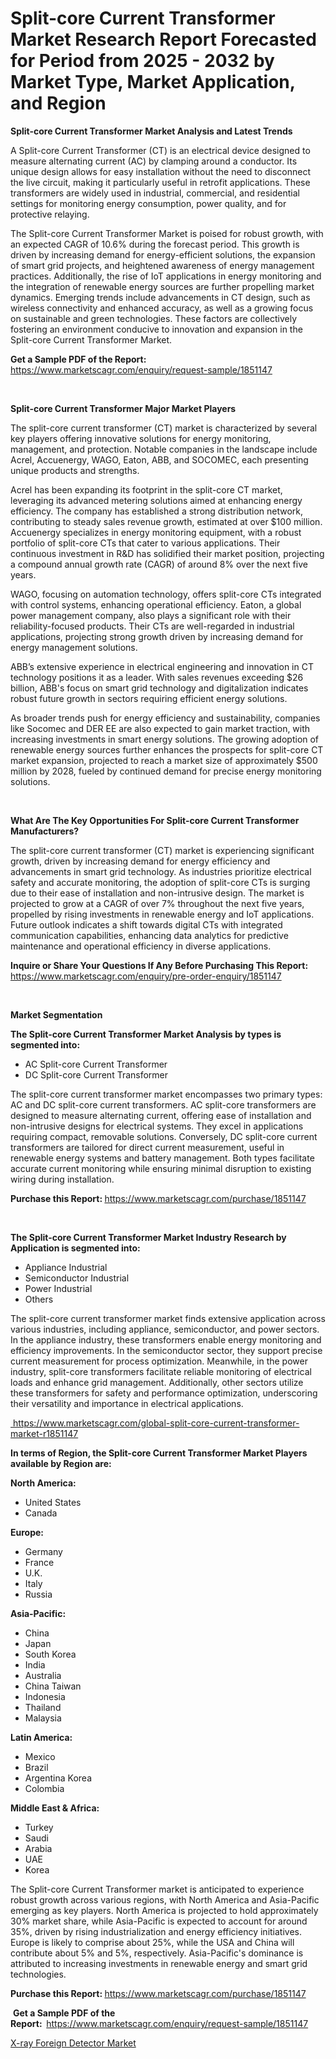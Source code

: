 <p><h1>Split-core Current Transformer Market Research Report Forecasted for Period from 2025 -  2032 by Market Type, Market Application, and Region</h1></p><p><strong>Split-core Current Transformer Market Analysis and Latest Trends</strong></p>
<p><p>A Split-core Current Transformer (CT) is an electrical device designed to measure alternating current (AC) by clamping around a conductor. Its unique design allows for easy installation without the need to disconnect the live circuit, making it particularly useful in retrofit applications. These transformers are widely used in industrial, commercial, and residential settings for monitoring energy consumption, power quality, and for protective relaying.</p><p>The Split-core Current Transformer Market is poised for robust growth, with an expected CAGR of 10.6% during the forecast period. This growth is driven by increasing demand for energy-efficient solutions, the expansion of smart grid projects, and heightened awareness of energy management practices. Additionally, the rise of IoT applications in energy monitoring and the integration of renewable energy sources are further propelling market dynamics. Emerging trends include advancements in CT design, such as wireless connectivity and enhanced accuracy, as well as a growing focus on sustainable and green technologies. These factors are collectively fostering an environment conducive to innovation and expansion in the Split-core Current Transformer Market.</p></p>
<p><strong>Get a Sample PDF of the Report:&nbsp;</strong> <a href="https://www.marketscagr.com/enquiry/request-sample/1851147?utm_campaign=3127&utm_medium=2&utm_source=Github&utm_content=ia&utm_term=26032025&utm_id=split-core-current-transformer">https://www.marketscagr.com/enquiry/request-sample/1851147</a></p>
<p>&nbsp;</p>
<p><strong>Split-core Current Transformer Major Market Players</strong></p>
<p><p>The split-core current transformer (CT) market is characterized by several key players offering innovative solutions for energy monitoring, management, and protection. Notable companies in the landscape include Acrel, Accuenergy, WAGO, Eaton, ABB, and SOCOMEC, each presenting unique products and strengths.</p><p>Acrel has been expanding its footprint in the split-core CT market, leveraging its advanced metering solutions aimed at enhancing energy efficiency. The company has established a strong distribution network, contributing to steady sales revenue growth, estimated at over $100 million. Accuenergy specializes in energy monitoring equipment, with a robust portfolio of split-core CTs that cater to various applications. Their continuous investment in R&D has solidified their market position, projecting a compound annual growth rate (CAGR) of around 8% over the next five years.</p><p>WAGO, focusing on automation technology, offers split-core CTs integrated with control systems, enhancing operational efficiency. Eaton, a global power management company, also plays a significant role with their reliability-focused products. Their CTs are well-regarded in industrial applications, projecting strong growth driven by increasing demand for energy management solutions.</p><p>ABB’s extensive experience in electrical engineering and innovation in CT technology positions it as a leader. With sales revenues exceeding $26 billion, ABB's focus on smart grid technology and digitalization indicates robust future growth in sectors requiring efficient energy solutions.</p><p>As broader trends push for energy efficiency and sustainability, companies like Socomec and DER EE are also expected to gain market traction, with increasing investments in smart energy solutions. The growing adoption of renewable energy sources further enhances the prospects for split-core CT market expansion, projected to reach a market size of approximately $500 million by 2028, fueled by continued demand for precise energy monitoring solutions.</p></p>
<p>&nbsp;</p>
<p><strong>What Are The Key Opportunities For Split-core Current Transformer Manufacturers?</strong></p>
<p><p>The split-core current transformer (CT) market is experiencing significant growth, driven by increasing demand for energy efficiency and advancements in smart grid technology. As industries prioritize electrical safety and accurate monitoring, the adoption of split-core CTs is surging due to their ease of installation and non-intrusive design. The market is projected to grow at a CAGR of over 7% throughout the next five years, propelled by rising investments in renewable energy and IoT applications. Future outlook indicates a shift towards digital CTs with integrated communication capabilities, enhancing data analytics for predictive maintenance and operational efficiency in diverse applications.</p></p>
<p><strong>Inquire or Share Your Questions If Any Before Purchasing This Report:</strong> <a href="https://www.marketscagr.com/enquiry/pre-order-enquiry/1851147?utm_campaign=3127&utm_medium=2&utm_source=Github&utm_content=ia&utm_term=26032025&utm_id=split-core-current-transformer">https://www.marketscagr.com/enquiry/pre-order-enquiry/1851147</a></p>
<p>&nbsp;</p>
<p><strong>Market Segmentation</strong></p>
<p><strong>The Split-core Current Transformer Market Analysis by types is segmented into:</strong></p>
<p><ul><li>AC Split-core Current Transformer</li><li>DC Split-core Current Transformer</li></ul></p>
<p><p>The split-core current transformer market encompasses two primary types: AC and DC split-core current transformers. AC split-core transformers are designed to measure alternating current, offering ease of installation and non-intrusive designs for electrical systems. They excel in applications requiring compact, removable solutions. Conversely, DC split-core current transformers are tailored for direct current measurement, useful in renewable energy systems and battery management. Both types facilitate accurate current monitoring while ensuring minimal disruption to existing wiring during installation.</p></p>
<p><strong>Purchase this Report:&nbsp;</strong><a href="https://www.marketscagr.com/purchase/1851147?utm_campaign=3127&utm_medium=2&utm_source=Github&utm_content=ia&utm_term=26032025&utm_id=split-core-current-transformer">https://www.marketscagr.com/purchase/1851147</a></p>
<p>&nbsp;</p>
<p><strong>The Split-core Current Transformer Market Industry Research by Application is segmented into:</strong></p>
<p><ul><li>Appliance Industrial</li><li>Semiconductor Industrial</li><li>Power Industrial</li><li>Others</li></ul></p>
<p><p>The split-core current transformer market finds extensive application across various industries, including appliance, semiconductor, and power sectors. In the appliance industry, these transformers enable energy monitoring and efficiency improvements. In the semiconductor sector, they support precise current measurement for process optimization. Meanwhile, in the power industry, split-core transformers facilitate reliable monitoring of electrical loads and enhance grid management. Additionally, other sectors utilize these transformers for safety and performance optimization, underscoring their versatility and importance in electrical applications.</p></p>
<p><a href="https://www.marketscagr.com/global-split-core-current-transformer-market-r1851147?utm_campaign=3127&utm_medium=2&utm_source=Github&utm_content=ia&utm_term=26032025&utm_id=split-core-current-transformer">&nbsp;https://www.marketscagr.com/global-split-core-current-transformer-market-r1851147</a></p>
<p><strong>In terms of Region, the Split-core Current Transformer Market Players available by Region are:</strong></p>
<p>
    <p> <strong> North America: </strong>
        <ul>
            <li>United States</li>
            <li>Canada</li>
        </ul>
        </p> 
    <p> <strong> Europe: </strong>
        <ul>
            <li>Germany</li>
            <li>France</li>
            <li>U.K.</li>
            <li>Italy</li>
            <li>Russia</li>
        </ul>
        </p> 
    <p> <strong> Asia-Pacific: </strong>
        <ul>
            <li>China</li>
            <li>Japan</li>
            <li>South Korea</li>
            <li>India</li>
            <li>Australia</li>
            <li>China Taiwan</li>
            <li>Indonesia</li>
            <li>Thailand</li>
            <li>Malaysia</li>
        </ul>
        </p> 
    <p> <strong> Latin America: </strong>
        <ul>
            <li>Mexico</li>
            <li>Brazil</li>
            <li>Argentina Korea</li>
            <li>Colombia</li>
        </ul>
        </p> 
    <p> <strong> Middle East & Africa: </strong>
        <ul>
            <li>Turkey</li>
            <li>Saudi</li>
            <li>Arabia</li>
            <li>UAE</li>
            <li>Korea</li>
        </ul>
    </p>
    </p>
<p><p>The Split-core Current Transformer market is anticipated to experience robust growth across various regions, with North America and Asia-Pacific emerging as key players. North America is projected to hold approximately 30% market share, while Asia-Pacific is expected to account for around 35%, driven by rising industrialization and energy efficiency initiatives. Europe is likely to comprise about 25%, while the USA and China will contribute about 5% and 5%, respectively. Asia-Pacific's dominance is attributed to increasing investments in renewable energy and smart grid technologies.</p></p>
<p><strong>Purchase this Report: </strong><a href="https://www.marketscagr.com/purchase/1851147?utm_campaign=3127&utm_medium=2&utm_source=Github&utm_content=ia&utm_term=26032025&utm_id=split-core-current-transformer">https://www.marketscagr.com/purchase/1851147</a></p>
<p>&nbsp;<strong>Get a Sample PDF of the Report:&nbsp;&nbsp;</strong><a href="https://www.marketscagr.com/enquiry/request-sample/1851147?utm_campaign=3127&utm_medium=2&utm_source=Github&utm_content=ia&utm_term=26032025&utm_id=split-core-current-transformer">https://www.marketscagr.com/enquiry/request-sample/1851147</a></p>
<p><strong></strong></p>
<p><p><a href="https://github.com/geyangvayora/Market-Research-Report-List-1/blob/main/x-ray-foreign-detector-market.md?utm_campaign=3127&utm_medium=2&utm_source=Github&utm_content=ia&utm_term=26032025&utm_id=split-core-current-transformer">X-ray Foreign Detector Market</a></p></p>